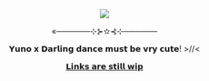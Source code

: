 <p align="center">
  <img src="https://github.com/user-attachments/assets/23924d7d-426f-4545-b5c9-bc1a32944c4c">
</p>
<p align="center">«──────⊹⊱✫⊰⊹──────</p>
<p align="center">𝗬𝘂𝗻𝗼 𝘅 𝗗𝗮𝗿𝗹𝗶𝗻𝗴 𝗱𝗮𝗻𝗰𝗲 𝗺𝘂𝘀𝘁 𝗯𝗲 𝘃𝗿𝘆 𝗰𝘂𝘁𝗲! >//<</p>
<p align="center">
  <a href="">𝗟𝗶𝗻𝗸𝘀 𝗮𝗿𝗲 𝘀𝘁𝗶𝗹𝗹 𝘄𝗶𝗽</a>
</p>

